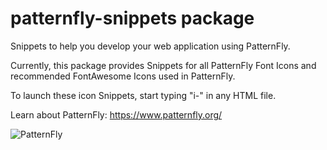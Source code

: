 # patternfly-snippets package

Snippets to help you develop your web application using PatternFly.

Currently, this package provides Snippets for all PatternFly Font Icons and recommended FontAwesome Icons used in PatternFly.

To launch these icon Snippets, start typing "i-" in any HTML file.



Learn about PatternFly: https://www.patternfly.org/

![PatternFly](https://www.patternfly.org/assets/img/patternfly-orb.svg)
